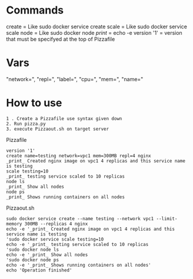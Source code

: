 # Commands

create = Like sudo docker service create
scale = Like sudo docker service scale
node  = Like sudo docker node
_print_  =  echo -e
version '1' = version that must be specifyed at the top of Pizzafile


# Vars

"network=", "repl=", "label=", "cpu=", "mem=", "name="

# How to use
```
1 . Create a Pizzafile use syntax given down
2. Run pizza.py
3. execute Pizzaout.sh on target server
```

Pizzafile

```
version '1'
create name=testing network=vpc1 mem=300MB repl=4 nginx
_print_ Created nginx image on vpc1 4 replicas and this service name is testing
scale testing=10
_print_ testing service scaled to 10 replicas
node ls
_print_ Show all nodes
node ps
_print_ Shows running containers on all nodes
```

Pizzaout.sh

```
sudo docker service create --name testing --network vpc1 --limit-memory 300MB --replicas 4 nginx
echo -e '_print_ Created nginx image on vpc1 4 replicas and this service name is testing
'sudo docker service scale testing=10
echo -e '_print_ testing service scaled to 10 replicas
'sudo docker node ls
echo -e '_print_ Show all nodes
'sudo docker node ps
echo -e '_print_ Shows running containers on all nodes'
echo 'Operation finished'
```
